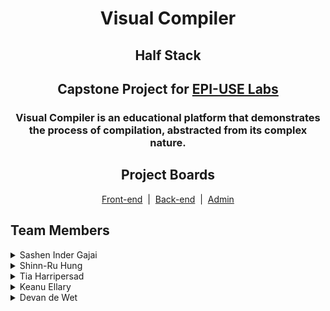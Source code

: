 <div align="center">
    <h1 align="center">Visual Compiler</h1>
    <h2 align="center">Half Stack</h2>
    <h2 align="center">Capstone Project for <a href="https://www.epiuselabs.com/">EPI-USE Labs</a></h2>
</div>

<div align="center">
    <h3 align="center">Visual Compiler is an educational platform that demonstrates the process of compilation, abstracted from its complex nature.</h3>
</div>

<div align="center">
  <h2>Project Boards</h2>

  [Front-end](https://github.com/orgs/COS301-SE-2025/projects/162) &nbsp;|&nbsp;
  [Back-end](https://github.com/orgs/COS301-SE-2025/projects/171) &nbsp;|&nbsp;
  [Admin](https://github.com/orgs/COS301-SE-2025/projects/173)
</div>

## Team Members

<details>
<summary>Sashen Inder Gajai</summary>

<table style="border: none; width: 100%; font-family: Arial, sans-serif; border-collapse: collapse;">
  <tr>
    <td style="vertical-align: top; padding: 10px;">
      <h2><b style="font-size: 18px;">Sashen Inder Gajai</b></h2>
      <b style="font-size: 16px;">Project Manager & Service Engineer</b><br>
      BSc Computer Science student passionate about theoretical computation and designing reliable system architectures. Skilled in frontend and backend development, with strong problem-solving and leadership experience.
    </td>
  </tr>
</table>

[![LinkedIn](https://img.shields.io/badge/LinkedIn-0077B5?style=for-the-badge&logo=linkedin&logoColor=white)](https://www.linkedin.com/in/sashen-inder-gajai/)

</details>

<details>
<summary>Shinn-Ru Hung</summary>

<table style="border: none; width: 100%; font-family: Arial, sans-serif; border-collapse: collapse;">
  <tr>
    <td style="vertical-align: top; padding: 10px;">
      <h2><b style="font-size: 18px;">Shinn-Ru Hung</b></h2>
      <b style="font-size: 16px;">UI Engineer & Integration Engineer</b><br>
      BSc Computer Science student experienced in building intuitive, responsive front-end interfaces and robust backend integrations. Proficient in Git workflows, API design, and clear technical documentation.
    </td>
  </tr>
</table>

[![LinkedIn](https://img.shields.io/badge/LinkedIn-0077B5?style=for-the-badge&logo=linkedin&logoColor=white)](https://www.linkedin.com/in/shinn-ru-hung-au5tin-r/)

</details>

<details>
<summary>Tia Harripersad</summary>

<table style="border: none; width: 100%; font-family: Arial, sans-serif; border-collapse: collapse;">
  <tr>
    <td style="vertical-align: top; padding: 10px;">
      <h2><b style="font-size: 18px;">Yuthika Harripersad</b></h2>
      <b style="font-size: 16px;">Service Engineer & Testing Engineer</b><br>
      Motivated BSc Computer Science student skilled in system integration, data structures, and quality assurance. Experienced in debugging and performance tuning to deliver scalable, reliable software.
    </td>
  </tr>
</table>

[![LinkedIn](https://img.shields.io/badge/LinkedIn-0077B5?style=for-the-badge&logo=linkedin&logoColor=white)](https://www.linkedin.com/in/tia-harripersad-316143356/)

</details>

<details>
<summary>Keanu Ellary</summary>

<table style="border: none; width: 100%; font-family: Arial, sans-serif; border-collapse: collapse;">
  <tr>
    <td style="vertical-align: top; padding: 10px;">
      <h2><b style="font-size: 18px;">Keanu Ellary</b></h2>
      <b style="font-size: 16px;">Integration Engineer & DevOps</b><br>
      BSc Information & Knowledge Systems student with full-stack development and DevOps experience. Proficient in JavaScript, Java, and C#, with strong skills in CI/CD, containerization, and UML modeling.
    </td>
  </tr>
</table>

[![LinkedIn](https://img.shields.io/badge/LinkedIn-0077B5?style=for-the-badge&logo=linkedin&logoColor=white)](https://www.linkedin.com/in/keanu-ellary-187281355/)

</details>

<details>
<summary>Devan de Wet</summary>

<table style="border: none; width: 100%; font-family: Arial, sans-serif; border-collapse: collapse;">
  <tr>
    <td style="vertical-align: top; padding: 10px;">
      <h2><b style="font-size: 18px;">Devan de Wet</b></h2>
      <b style="font-size: 16px;">UI Engineer & Data Engineer</b><br>
      BSc Information & Knowledge Systems student focused on user-centric front-end design and data-driven back-end integration. Expert in modern JS/TS frameworks and real-time data workflows.
    </td>
  </tr>
</table>

[![LinkedIn](https://img.shields.io/badge/LinkedIn-0077B5?style=for-the-badge&logo=linkedin&logoColor=white)](https://www.linkedin.com/in/devan-klaassen-750681360/)

</details>
